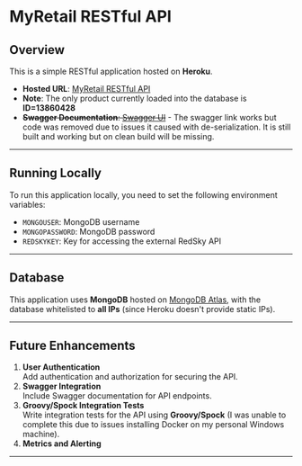 # MyRetail RESTful API

## Overview

This is a simple RESTful application hosted on **Heroku**.

- **Hosted URL**: [MyRetail RESTful API](https://myretail-restful-66be21578f77.herokuapp.com/products/{id})
- **Note**: The only product currently loaded into the database is **ID=13860428**
- ~~**Swagger Documentation**: [Swagger UI](https://myretail-restful-66be21578f77.herokuapp.com/swagger-ui.html)~~ - The swagger link works but code was removed due to issues it caused with de-serialization. It is still built and working but on clean build will be missing.
---

## Running Locally

To run this application locally, you need to set the following environment variables:

- `MONGOUSER`: MongoDB username
- `MONGOPASSWORD`: MongoDB password
- `REDSKYKEY`: Key for accessing the external RedSky API

---

## Database

This application uses **MongoDB** hosted on [MongoDB Atlas](https://www.mongodb.com/), with the database whitelisted to **all IPs** (since Heroku doesn't provide static IPs).

---

## Future Enhancements

1. **User Authentication**  
   Add authentication and authorization for securing the API.
2. **Swagger Integration**  
   Include Swagger documentation for API endpoints.
3. **Groovy/Spock Integration Tests**  
   Write integration tests for the API using **Groovy/Spock** (I was unable to complete this due to issues installing Docker on my personal Windows machine).
4. **Metrics and Alerting**

---